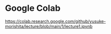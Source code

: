 # Google Colab

https://colab.research.google.com/github/yusuke-morishita/lecture/blob/main/1/lecture1.ipynb
